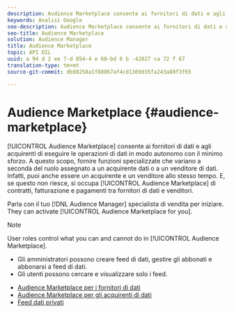 ```yaml
---
description: Audience Marketplace consente ai fornitori di dati e agli acquirenti di eseguire le operazioni di dati in modo autonomo con il minimo sforzo. A questo scopo, fornire funzioni specializzate che variano a seconda del ruolo assegnato a un acquirente dati o a un venditore di dati. Infatti, puoi anche essere un acquirente e un venditore allo stesso tempo. Inoltre, se questo non riesce, Audience Marketplace occuperà contratti, fatturazione e pagamenti tra fornitori di dati e venditori.
keywords: Analisi Google
seo-description: Audience Marketplace consente ai fornitori di dati e agli acquirenti di eseguire le operazioni di dati in modo autonomo con il minimo sforzo. A questo scopo, fornire funzioni specializzate che variano a seconda del ruolo assegnato a un acquirente dati o a un venditore di dati. Infatti, puoi anche essere un acquirente e un venditore allo stesso tempo. Inoltre, se questo non riesce, Audience Marketplace occuperà contratti, fatturazione e pagamenti tra fornitori di dati e venditori.
seo-title: Audience Marketplace
solution: Audience Manager
title: Audience Marketplace
topic: API DIL
uuid: a 94 d 2 ee 7-d 854-4 e 68-bd 6 b -42827 ca 72 f 67
translation-type: tm+mt
source-git-commit: db98258a1f88867af4cd1369d35fa243a89f3f65

---
```



# Audience Marketplace {#audience-marketplace}

[!UICONTROL Audience Marketplace] consente ai fornitori di dati e agli acquirenti di eseguire le operazioni di dati in modo autonomo con il minimo sforzo. A questo scopo, fornire funzioni specializzate che variano a seconda del ruolo assegnato a un acquirente dati o a un venditore di dati. Infatti, puoi anche essere un acquirente e un venditore allo stesso tempo. E, se questo non riesce, si occupa [!UICONTROL Audience Marketplace] di contratti, fatturazione e pagamenti tra fornitori di dati e venditori.

Parla con il tuo [!DNL Audience Manager] specialista di vendita per iniziare. They can activate [!UICONTROL Audience Marketplace for you].

>[!NOTE]
>
>User roles control what you can and cannot do in [!UICONTROL Audience Marketplace].
>
> * Gli amministratori possono creare feed di dati, gestire gli abbonati e abbonarsi a feed di dati.
> * Gli utenti possono cercare e visualizzare solo i feed.


* [Audience Marketplace per i fornitori di dati](/help/using/features/audience-marketplace/marketplace-data-providers/marketplace-data-providers.md)
* [Audience Marketplace per gli acquirenti di dati](/help/using/features/audience-marketplace/marketplace-data-buyers/marketplace-data-buyers.md)
* [Feed dati privati](/help/using/features/audience-marketplace/marketplace-private-feeds.md)
